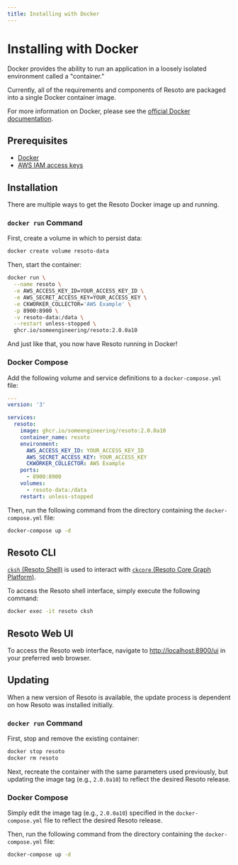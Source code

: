 ```yaml
---
title: Installing with Docker
---
```


# Installing with Docker

Docker provides the ability to run an application in a loosely isolated environment called a "container."

Currently, all of the requirements and components of Resoto are packaged into a single Docker container image.

For more information on Docker, please see the [official Docker documentation](https://docs.docker.com).

## Prerequisites

- [Docker](https://docs.docker.com/get-started/#download-and-install-docker)
- [AWS IAM access keys](https://docs.aws.amazon.com/IAM/latest/UserGuide/id_credentials_access-keys.html)

## Installation

There are multiple ways to get the Resoto Docker image up and running.

### `docker run` Command

First, create a volume in which to persist data:

```bash
docker create volume resoto-data
```

Then, start the container:

```bash
docker run \
  --name resoto \
  -e AWS_ACCESS_KEY_ID=YOUR_ACCESS_KEY_ID \
  -e AWS_SECRET_ACCESS_KEY=YOUR_ACCESS_KEY \
  -e CKWORKER_COLLECTOR='AWS Example' \
  -p 8900:8900 \
  -v resoto-data:/data \
  --restart unless-stopped \
  ghcr.io/someengineering/resoto:2.0.0a10
```

And just like that, you now have Resoto running in Docker!

### Docker Compose

Add the following volume and service definitions to a `docker-compose.yml` file:

```yml title="docker-compose.yml"
---
version: '3'

services:
  resoto:
    image: ghcr.io/someengineering/resoto:2.0.0a10
    container_name: resoto
    environment:
      AWS_ACCESS_KEY_ID: YOUR_ACCESS_KEY_ID
      AWS_SECRET_ACCESS_KEY: YOUR_ACCESS_KEY
      CKWORKER_COLLECTOR: AWS Example
    ports:
      - 8900:8900
    volumes:
      - resoto-data:/data
    restart: unless-stopped
```

Then, run the following command from the directory containing the `docker-compose.yml` file:

```bash
docker-compose up -d
```

## Resoto CLI

[`cksh` (Resoto Shell)](https://github.com/someengineering/resoto/tree/main/cksh) is used to interact with [`ckcore` (Resoto Core Graph Platform)](https://github.com/someengineering/resoto/tree/main/ckcore).

To access the Resoto shell interface, simply execute the following command:

```bash
docker exec -it resoto cksh
```

## Resoto Web UI

To access the Resoto web interface, navigate to [http://localhost:8900/ui](http://localhost:8900/ui) in your preferred web browser.

## Updating

When a new version of Resoto is available, the update process is dependent on how Resoto was installed initially.

### `docker run` Command

First, stop and remove the existing container:

```bash
docker stop resoto
docker rm resoto
```

Next, recreate the container with the same parameters used previously, but updating the image tag (e.g., `2.0.0a10`) to reflect the desired Resoto release.

### Docker Compose

Simply edit the image tag (e.g., `2.0.0a10`) specified in the `docker-compose.yml` file to reflect the desired Resoto release.

Then, run the following command from the directory containing the `docker-compose.yml` file:

```bash
docker-compose up -d
```
